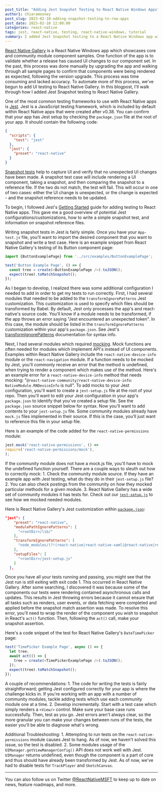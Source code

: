 ```yaml
---
post_title: "Adding Jest Snapshot Testing to React Native Windows Apps"
author1: chiaramooney
post_slug: 2023-02-10-adding-snapshot-testing-to-rnw-apps
post_date: 2023-02-10 12:00:00
categories: react-native
tags: jest, react-native, testing, react-native-windows, tutorial
summary: I added Jest Snapshot testing to a React Native Windows app with community modules. Here's a guide on how I did it!
---
```


[React Native Gallery](https://github.com/microsoft/react-native-gallery) is a React Native Windows app which showcases core and community module component samples. One function of the app is to validate whether a release has caused UI changes to our component set. In the past, this process was done manually by upgrading the app and walking through all sample pages to confirm that components were being rendered as expected, following the version upgrade. This process was time consuming and lacked accuracy. To automate more of this process, we've begun to add UI testing to React Native Gallery. In this blogpost, I'll walk through how I added Jest Snapshot testing to React Native Gallery. 

One of the most common testing frameworks to use with React Native apps is [Jest](https://jestjs.io/). Jest is a JavaScript testing framework, which is included by default within React Native apps that were created after v0.38. You can confirm that your app has Jest setup by checking the `package.json` file at the root of your app. It should contain the following code:
```json
{
  "scripts": {
    "test": "jest"
  },
  "jest": {
    "preset": "react-native"
  }
}
```

[Snapshot tests](https://jestjs.io/docs/snapshot-testing) help to capture UI and verify that no unexpected UI changes have been made. A snapshot test case will include rendering a UI component, taking a snapshot, and then comparing the snapshot to a reference file. If the two do not match, the test will fail. This will occur in one of two cases: either the UI change is unexpected, or the change is expected - and the snapshot reference needs to be updated.

To begin, I followed Jest's [Getting Started](https://jestjs.io/docs/tutorial-react-native) guide for adding testing to React Native apps. This gave me a good overview of potential Jest configurations/customizations, how to write a simple snapshot test, and information on snapshot reference files.

Writing snapshot tests in Jest is fairly simple. Once you have your `App-test.js` file, you'll want to import the desired component that you want to snapshot and write a test case. Here is an example snippet from React Native Gallery's testing of its Button component page:
```js
import {ButtonExamplePage} from '../src/examples/ButtonExamplePage';

test('Button Example Page', () => {
  const tree = create(<ButtonExamplePage />).toJSON();
  expect(tree).toMatchSnapshot();
});
```

As I began to develop, I realized there was some additional configuration I needed to add in order to get my tests to run correctly. First, I had several modules that needed to be added to the `transformIgnorePatterns` Jest customization. This customization is used to specify which files should be transformed by Babel. By default, Jest only processes the app's and react-native's source code. You'll know if a module needs to be transformed, if the app throws an error saying "Jest encountered an unexpected token". In this case, the module should be listed in the `transformIgnorePatterns` customization within your app's `package.json`. See Jest's [transformIgnorePatterns](https://jestjs.io/docs/tutorial-react-native#transformignorepatterns-customization) documentation for syntax info.

Next, I had several modules which required [mocking](https://jestjs.io/docs/mock-function-api/). Mock functions are often needed for modules which implement API's instead of UI components. Examples within React Native Gallery include the `react-native-device-info` module or the `react-navigation` module. If a function needs to be mocked by Jest, you'll commonly receive an error that the method is undefined, when trying to render a component which makes use of the method. Here's an example error for a `react-native-device-info` method that needs mocking: "`@react-native-community/react-native-device-info`: `NativeModule.RNDeviceInfo` is null". To add mocks to your Jest configuration, you'll want to create a `jest-setup.js` file at the root of your repo. Then you'll want to edit your Jest configuration in your app's `package.json` to identify that you've created a setup file. See the `package.json` source snippet below for syntax. Now you'll want to add contents to your `jest-setup.js` file. Some community modules already have `mock.js` files implemented in their source. If this is the case, you'll just want to reference this file in your setup file.

Here is an example of the code added for the `react-native-permissions` module:
```js
jest.mock('react-native-permissions', () =>
require('react-native-permissions/mock'),
);
```
If the community module does not have a mock.js file, you'll have to mock the undefined function yourself. There are a couple ways to sleuth out how to correctly mock: 
	1. Check the community module source. If they have an example app with Jest testing, what do they do in their `jest-setup.js` file?
	2. You can also check postings from the community on how they mocked particular methods for a given module.
	3. React Native Gallery has a wide set of community modules it has tests for. Check out our [`jest-setup.js`](https://github.com/microsoft/react-native-gallery/blob/main/jest-setup.js) to see how we mocked needed modules. 

Here is React Native Gallery's Jest customization within [`package.json`](https://github.com/microsoft/react-native-gallery/blob/main/package.json):
```json
"jest": {
    "preset": "react-native",
    "modulePathIgnorePatterns": [
      "<rootDir>/lib/"
    ],
    "transformIgnorePatterns": [
      "node_modules/(?!(react-native|react-native-xaml|@react-native|react-native-windows|react-native-config|@react-native-community|react-native-print|react-native-webview|react-native-windows-hello|react-native-permissions|react-native-tts|react-native-gesture-handler)/)"
    ],
    "setupFiles": [
      "<rootDir>/jest-setup.js"
    ]
  },
```

Once you have all your tests running and passing, you might see that the Jest run is still exiting with exit code 1. This occurred in React Native Gallery. After some searching, I discovered it was because some of the components our tests were rendering contained asynchronous calls and updates. This results in Jest throwing errors because it cannot ensure that all tasks such as renders, user events, or data fetching were completed and applied before the snapshot match assertion was made. To resolve this error, you'll need to wrap the render of the component you wish to snapshot in React's `act()` function. Then, following the `act()` call, make your snapshot assertion. 

Here's a code snippet of the test for React Native Gallery's `DateTimePicker` page:
```js
test('TimePicker Example Page', async () => {
  let tree;
  await act(() => {
    tree = create(<TimePickerExamplePage />).toJSON();
  });
  expect(tree).toMatchSnapshot();
});
```

A couple of recommendations:
	1. The code for writing the tests is fairly straightforward; getting Jest configured correctly for your app is where the challenge kicks in. If you're working with an app with a number of community modules, tackle adding tests which use each community module one at a time.
	2. Develop incrementally. Start with a test case which simply renders a `<View/>` control. Make sure your base case runs successfully. Then, test as you go. Jest errors aren't always clear, so the more granular you can make your changes between runs of the tests, the easier you'll be able to diagnose what's wrong.

Additional Troubleshooting:
	1. Attempting to run tests on the `react-native-permissions` module causes Jest to hang. As of now, we haven't solved this issue, so the test is disabled.
	2. Some modules usage of the `UIManager.getViewManagerConfig()` API does not work well with Jest. `UIManager` returns undefined, even though the component is a part of core and thus should have already been transformed by Jest. As of now, we've had to disable tests for `TrackPlayer` and `SketchCanvas`.

---

You can also follow us on Twitter [@ReactNativeMSFT](https://twitter.com/reactnativemsft) to keep up to date on news, feature roadmaps, and more.